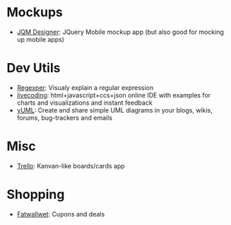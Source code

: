 # Mockups

- [JQM Designer](http://jqmdesigner.appspot.com): JQuery Mobile mockup app (but also good for mocking up mobile apps)

# Dev Utils

- [Regexper](http://www.regexper.com): Visualy explain a regular expression
- [livecoding](http://livecoding.io): html+javascript+ccs+json online IDE with examples for charts and visualizations and instant feedback
- [yUML](http://yuml.me): Create and share simple UML diagrams in your blogs, wikis, forums, bug-trackers and emails

# Misc

- [Trello](https://trello.com): Kanvan-like boards/cards app

# Shopping

- [Fatwallwet](http://www.fatwallet.com/): Cupons and deals